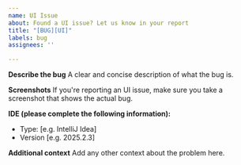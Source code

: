 ```yaml
---
name: UI Issue
about: Found a UI issue? Let us know in your report
title: "[BUG][UI]"
labels: bug
assignees: ''

---
```


**Describe the bug**
A clear and concise description of what the bug is.

**Screenshots**
If you're reporting an UI issue, make sure you take a screenshot that shows the actual bug.

**IDE (please complete the following information):**
 - Type: [e.g. IntelliJ Idea]
 - Version [e.g. 2025.2.3]

**Additional context**
Add any other context about the problem here.
